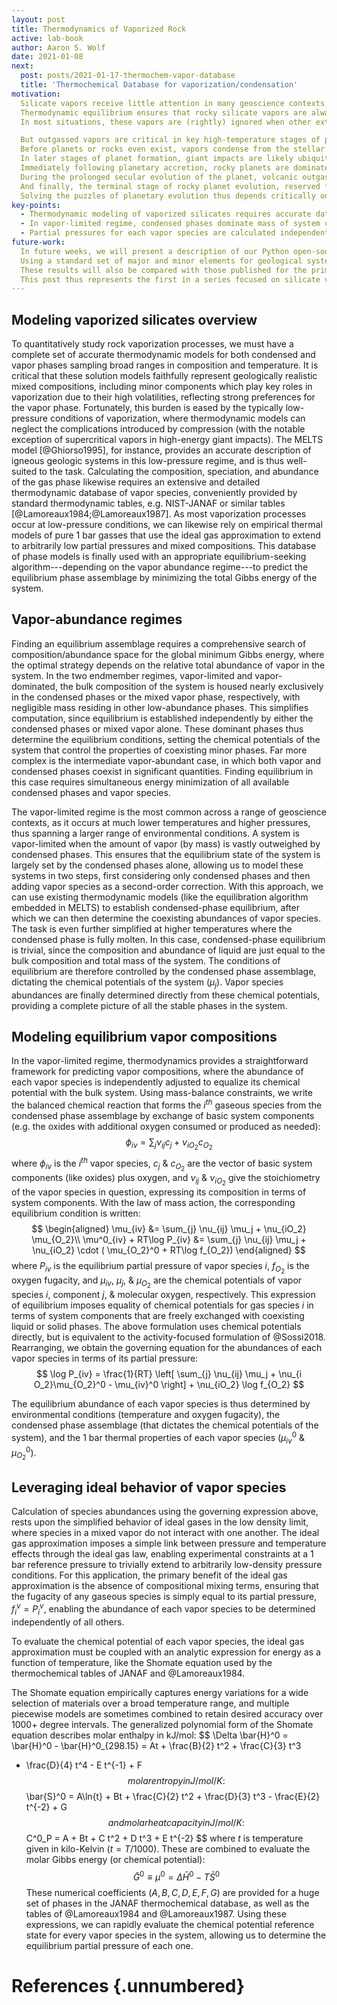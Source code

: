 ```yaml
---
layout: post
title: Thermodynamics of Vaporized Rock
active: lab-book
author: Aaron S. Wolf
date: 2021-01-08
next:
  post: posts/2021-01-17-thermochem-vapor-database
  title: 'Thermochemical Database for vaporization/condensation'
motivation:
  Silicate vapors receive little attention in many geoscience contexts, but these outgassed vapors play key roles in planetary evolution spanning the full range of planetary length- and time-scales, from the earliest proto-dust grains to the eventual erosion and erasure of entire rocky planets.
  Thermodynamic equilibrium ensures that rocky silicate vapors are always present above condensed (liquid or solid) phases, though typically at very low pressures.
  In most situations, these vapors are (rightly) ignored when other external processes dominate, such as the biotically controlled surface conditions on Earth.

  But outgassed vapors are critical in key high-temperature stages of planetary evolution, which appear throughout the planet's lifetime.
  Before planets or rocks even exist, vapors condense from the stellar nebula to form the original planetary building blocks.
  In later stages of planet formation, giant impacts are likely ubiquitous and readily produce global-scale melting and vaporization.
  Immediately following planetary accretion, rocky planets are dominated by deep magma oceans (especially after giant impacts) that exchange both volatile and refractory elements with silicate vapor and steam atmospheres.
  During the prolonged secular evolution of the planet, volcanic outgassing controls the long-term exchange of matter (primarily volatile and moderately volatile elements) between interiors and atmospheres.
  And finally, the terminal stage of rocky planet evolution, reserved for those parked too close to the surface of their parent star, involves progressive vaporization and whole-scale erosion by atmospheric escape, afflicting victims of both planetary migration and runaway stellar expansion in the red-giant phase.
  Solving the puzzles of planetary evolution thus depends critically on our ability to model silicate vapors and their interplay with liquid and solid phases through condensation and vaporization processes.
key-points:
  - Thermodynamic modeling of vaporized silicates requires accurate databases of both condensed (liquid & solid) phases as well as all possible vapor species.
  - In vapor-limited regime, condensed phases dominate mass of system controlling equilibrium chemical potentials, allowing vapor species to be calculated as 2nd-order correction.
  - Partial pressures for each vapor species are calculated independently (reflecting ideal behavior), assuming equilibrium reaction with condensed phases.
future-work:
  In future weeks, we will present a description of our Python open-source software, [VapoRock](https://gitlab.com/ENKI-portal/vaporock), (currently in the working prototype stage) that was created based on this theoretical framework.
  Using a standard set of major and minor elements for geological systems, we will predict coexisting equilibrium vapor atmospheres corresponding to typical planetary compositions.
  These results will also be compared with those published for the primary existing closed-source modeling tool, MAGMA.
  This post thus represents the first in a series focused on silicate vaporization modeling that will form the core of a manuscript showcasing the new VapoRock software.
---
```


<!-- Motivation -->
<!-- # [[202101030642]] Role of vaporized rock throughout planetary evolution -->

## Modeling vaporized silicates overview
<!-- # [[202101050640]] Modeling vaporized silicates overview -->

To quantitatively study rock vaporization processes, we must have a complete set of accurate thermodynamic models for both condensed and vapor phases sampling broad ranges in composition and temperature.
It is critical that these solution models faithfully represent geologically realistic mixed compositions, including minor components which play key roles in vaporization due to their high volatilities, reflecting strong preferences for the vapor phase.
Fortunately, this burden is eased by the typically low-pressure conditions of vaporization, where thermodynamic models can neglect the complications introduced by compression (with the notable exception of supercritical vapors in high-energy giant impacts).
The MELTS model [@Ghiorso1995], for instance, provides an accurate description of igneous geologic systems in this low-pressure regime, and is thus well-suited to the task.
Calculating the composition, speciation, and abundance of the gas phase likewise requires an extensive and detailed thermodynamic database of vapor species, conveniently provided by standard thermodynamic tables, e.g. NIST-JANAF or similar tables [@Lamoreaux1984;@Lamoreaux1987].
As most vaporization processes occur at low-pressure conditions, we can likewise rely on empirical thermal models of pure 1 bar gasses that use the ideal gas approximation to extend to arbitrarily low partial pressures and mixed compositions.
This database of phase models is finally used with an appropriate equilibrium-seeking algorithm---depending on the vapor abundance regime---to predict the equilibrium phase assemblage by minimizing the total Gibbs energy of the system.


##  Vapor-abundance regimes
<!-- # [[202101051402]] Vapor equilibrium modeling regimes -->

Finding an equilibrium assemblage requires a comprehensive search of composition/abundance space for the global minimum Gibbs energy, where the optimal strategy depends on the relative total abundance of vapor in the system.
In the two endmember regimes, vapor-limited and vapor-dominated, the bulk composition of the system is housed nearly exclusively in the condensed phases or the mixed vapor phase, respectively, with negligible mass residing in other low-abundance phases.
This simplifies computation, since equilibrium is established independently by either the condensed phases or mixed vapor alone.
These dominant phases thus determine the equilibrium conditions, setting the chemical potentials of the system that control the properties of coexisting minor phases.
Far more complex is the intermediate vapor-abundant case, in which both vapor and condensed phases coexist in significant quantities.
Finding equilibrium in this case requires simultaneous energy minimization of all available condensed phases and vapor species.

<!-- # [[202101060632]] Vapor-limited equilibrium modeling -->

The vapor-limited regime is the most common across a range of geoscience contexts, as it occurs at much lower temperatures and higher pressures, thus spanning a larger range of environmental conditions.
A system is vapor-limited when the amount of vapor (by mass) is vastly outweighed by condensed phases.
This ensures that the equilibrium state of the system is largely set by the condensed phases alone, allowing us to model these systems in two steps, first considering only condensed phases and then adding vapor species as a second-order correction.
With this approach, we can use existing thermodynamic models (like the equilibration algorithm embedded in MELTS) to establish condensed-phase equilibrium, after which we can then determine the coexisting abundances of vapor species.
The task is even further simplified at higher temperatures where the condensed phase is fully molten.
In this case, condensed-phase equilibrium is trivial, since the composition and abundance of liquid are just equal to the bulk composition and total mass of the system.
The conditions of equilibrium are therefore controlled by the condensed phase assemblage, dictating the chemical potentials of the system ($\mu_j$). <!-- [[202011231519]] -->
Vapor species abundances are finally determined directly from these chemical potentials, providing a complete picture of all the stable phases in the system.


## Modeling equilibrium vapor compositions
<!-- # [[202006110721]] Equilibrium Vapor Species Abundances above Condensed Phs -->

<!-- Equilibrium abundances of every vapor species above a condensed phase are readily calculated given a model of each pure species at 1 bar. -->
In the vapor-limited regime, thermodynamics provides a straightforward framework for predicting vapor compositions, where the abundance of each vapor species is independently adjusted to equalize its chemical potential with the bulk system.
Using mass-balance constraints, we write the balanced chemical reaction that forms the $i^{th}$ gaseous species from the condensed phase assemblage by exchange of basic system components (e.g. the oxides with additional oxygen consumed or produced as needed):
$$
\phi_{iv} = \sum_{j} \nu_{ij} c_j + \nu_{iO_2} c_{O_2}
$$
where $\phi_{iv}$ is the $i^{th}$ vapor species, $c_j$ & $c_{O_2}$ are the vector of basic system components (like oxides) plus oxygen, and $\nu_{ij}$ & $\nu_{iO_2}$ give the stoichiometry of the vapor species in question, expressing its composition in terms of system components.
With the law of mass action, the corresponding equilibrium condition is written:
$$
\begin{aligned}
\mu_{iv} &= \sum_{j} \nu_{ij} \mu_j + \nu_{iO_2} \mu_{O_2}\\
\mu^0_{iv} + RT\log P_{iv} &= \sum_{j} \nu_{ij} \mu_j + \nu_{iO_2} \cdot ( \mu_{O_2}^0 + RT\log f_{O_2})
\end{aligned}
$$
where $P_{iv}$ is the equilibrium partial pressure of vapor species $i$, $f_{O_2}$ is the oxygen fugacity, and $\mu_{iv}$, $\mu_j$, & $\mu_{O_2}$ are the chemical potentials of vapor species $i$, component $j$, & molecular oxygen, respectively.
This expression of equilibrium imposes equality of chemical potentials for gas species $i$ in terms of system components that are freely exchanged with coexisting liquid or solid phases.
The above formulation uses chemical potentials directly, but is equivalent to the activity-focused formulation of @Sossi2018.
Rearranging, we obtain the governing equation for the abundances of each vapor species in terms of its partial pressure:
$$
\log P_{iv} = \frac{1}{RT} \left[ \sum_{j} \nu_{ij} \mu_j + \nu_{i O_2}\mu_{O_2}^0 - \mu_{iv}^0 \right] + \nu_{iO_2} \log f_{O_2}
$$
<!-- {#eq:vapor-abundances} -->
The equilibrium abundance of each vapor species is thus determined by environmental conditions (temperature and oxygen fugacity), the condensed phase assemblage (that dictates the chemical potentials of the system), and the 1 bar thermal properties of each vapor species ($\mu_{iv}^0$ & $\mu^0_{O_2}$).
<!-- **[NOTE-ASW: need to mention calculation of muj using melts]** -->


## Leveraging ideal behavior of vapor species
<!-- # [[202006090637]] Overview of modeling vapor species thermodynamics -->

<!-- **[NOTE-ASW: label eqns using fignos or change this ref]** -->
Calculation of species abundances using the governing expression above, rests upon the simplified behavior of ideal gases in the low density limit, where species in a mixed vapor do not interact with one another.
The ideal gas approximation imposes a simple link between pressure and temperature effects through the ideal gas law, enabling experimental constraints at a 1 bar reference pressure to trivially extend to arbitrarily low-density pressure conditions.
For this application, the primary benefit of the ideal gas approximation is the absence of compositional mixing terms, ensuring that the fugacity of any gaseous species is simply equal to its partial pressure, $f_{i}^v=P_i^v$, enabling the abundance of each vapor species to be determined independently of all others.

To evaluate the chemical potential of each vapor species, the ideal gas approximation must be coupled with an analytic expression for energy as a function of temperature, like the Shomate equation used by the thermochemical tables of JANAF and @Lamoreaux1984.
<!-- ## Shomate Equation -->
<!-- # [[202006090659]] Shomate Equation -->
<!-- The Shomate equation provides an analytic empirical description of the chemical potential of a phase as a function of temperature evaluated at a (1 bar) reference pressure. -->
The Shomate equation empirically captures energy variations for a wide selection of materials over a broad temperature range, and multiple piecewise models are sometimes combined to retain desired accuracy over 1000+ degree intervals.
The generalized polynomial form of the Shomate equation describes molar enthalpy in kJ/mol:
$$
\Delta \bar{H}^0 = \bar{H}^0 - \bar{H}^0_{298.15} = At + \frac{B}{2} t^2 + \frac{C}{3} t^3
+ \frac{D}{4} t^4 - E t^{-1} + F
$$
molar entropy in J/mol/K:
$$
\bar{S}^0 = A\ln{t} + Bt + \frac{C}{2} t^2 + \frac{D}{3} t^3 - \frac{E}{2} t^{-2} + G
$$
and molar heat capacity in J/mol/K:
$$
C^0_P = A + Bt + C t^2 + D t^3 + E t^{-2}
$$
where $t$ is temperature given in kilo-Kelvin ($t = T/1000$).
These are combined to evaluate the molar Gibbs energy (or chemical potential):
$$
\bar{G}^0 \equiv \mu^0 = \Delta \bar{H}^0 - T \bar{S}^0
$$
These numerical coefficients ($A,B,C,D,E,F,G$) are provided for a huge set of phases in the JANAF thermochemical database, as well as the tables of @Lamoreaux1984 and @Lamoreaux1987.
Using these expressions, we can rapidly evaluate the chemical potential reference state for every vapor species in the system, allowing us to determine the equilibrium partial pressure of each one.
<!-- **[NOTE-ASW: reference governing eqn above once eqnos pkg working]** -->


# References {.unnumbered}
